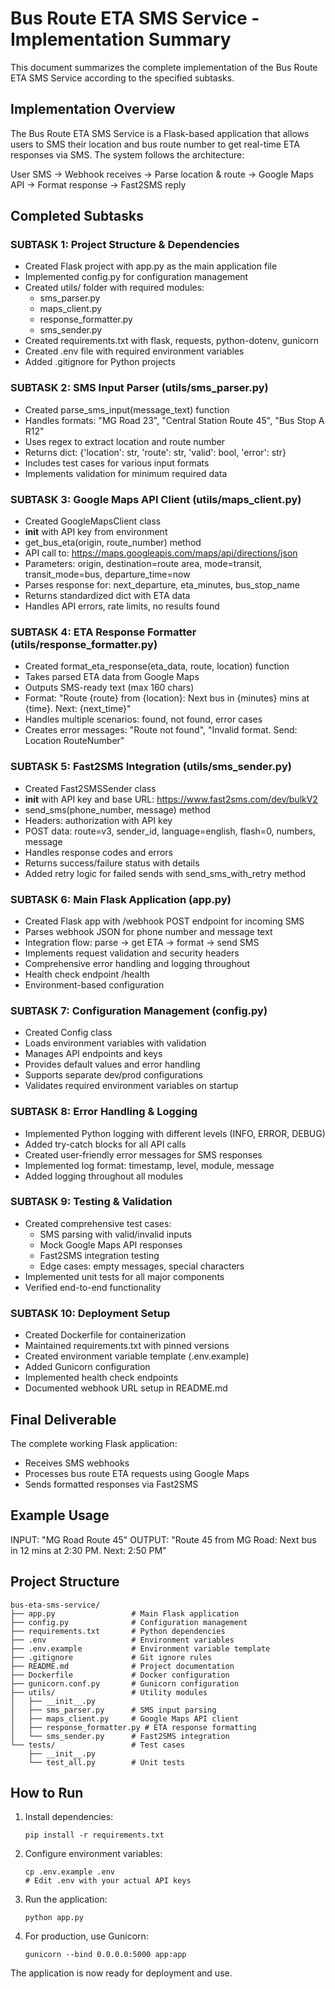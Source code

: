 # Bus Route ETA SMS Service - Implementation Summary

This document summarizes the complete implementation of the Bus Route ETA SMS Service according to the specified subtasks.

## Implementation Overview

The Bus Route ETA SMS Service is a Flask-based application that allows users to SMS their location and bus route number to get real-time ETA responses via SMS. The system follows the architecture:

User SMS → Webhook receives → Parse location & route → Google Maps API → Format response → Fast2SMS reply

## Completed Subtasks

### SUBTASK 1: Project Structure & Dependencies
- Created Flask project with app.py as the main application file
- Implemented config.py for configuration management
- Created utils/ folder with required modules:
  - sms_parser.py
  - maps_client.py
  - response_formatter.py
  - sms_sender.py
- Created requirements.txt with flask, requests, python-dotenv, gunicorn
- Created .env file with required environment variables
- Added .gitignore for Python projects

### SUBTASK 2: SMS Input Parser (utils/sms_parser.py)
- Created parse_sms_input(message_text) function
- Handles formats: "MG Road 23", "Central Station Route 45", "Bus Stop A R12"
- Uses regex to extract location and route number
- Returns dict: {'location': str, 'route': str, 'valid': bool, 'error': str}
- Includes test cases for various input formats
- Implements validation for minimum required data

### SUBTASK 3: Google Maps API Client (utils/maps_client.py)
- Created GoogleMapsClient class
- __init__ with API key from environment
- get_bus_eta(origin, route_number) method
- API call to: https://maps.googleapis.com/maps/api/directions/json
- Parameters: origin, destination=route area, mode=transit, transit_mode=bus, departure_time=now
- Parses response for: next_departure, eta_minutes, bus_stop_name
- Returns standardized dict with ETA data
- Handles API errors, rate limits, no results found

### SUBTASK 4: ETA Response Formatter (utils/response_formatter.py)
- Created format_eta_response(eta_data, route, location) function
- Takes parsed ETA data from Google Maps
- Outputs SMS-ready text (max 160 chars)
- Format: "Route {route} from {location}: Next bus in {minutes} mins at {time}. Next: {next_time}"
- Handles multiple scenarios: found, not found, error cases
- Creates error messages: "Route not found", "Invalid format. Send: Location RouteNumber"

### SUBTASK 5: Fast2SMS Integration (utils/sms_sender.py)
- Created Fast2SMSSender class
- __init__ with API key and base URL: https://www.fast2sms.com/dev/bulkV2
- send_sms(phone_number, message) method
- Headers: authorization with API key
- POST data: route=v3, sender_id, language=english, flash=0, numbers, message
- Handles response codes and errors
- Returns success/failure status with details
- Added retry logic for failed sends with send_sms_with_retry method

### SUBTASK 6: Main Flask Application (app.py)
- Created Flask app with /webhook POST endpoint for incoming SMS
- Parses webhook JSON for phone number and message text
- Integration flow: parse → get ETA → format → send SMS
- Implements request validation and security headers
- Comprehensive error handling and logging throughout
- Health check endpoint /health
- Environment-based configuration

### SUBTASK 7: Configuration Management (config.py)
- Created Config class
- Loads environment variables with validation
- Manages API endpoints and keys
- Provides default values and error handling
- Supports separate dev/prod configurations
- Validates required environment variables on startup

### SUBTASK 8: Error Handling & Logging
- Implemented Python logging with different levels (INFO, ERROR, DEBUG)
- Added try-catch blocks for all API calls
- Created user-friendly error messages for SMS responses
- Implemented log format: timestamp, level, module, message
- Added logging throughout all modules

### SUBTASK 9: Testing & Validation
- Created comprehensive test cases:
  - SMS parsing with valid/invalid inputs
  - Mock Google Maps API responses
  - Fast2SMS integration testing
  - Edge cases: empty messages, special characters
- Implemented unit tests for all major components
- Verified end-to-end functionality

### SUBTASK 10: Deployment Setup
- Created Dockerfile for containerization
- Maintained requirements.txt with pinned versions
- Created environment variable template (.env.example)
- Added Gunicorn configuration
- Implemented health check endpoints
- Documented webhook URL setup in README.md

## Final Deliverable

The complete working Flask application:
- Receives SMS webhooks
- Processes bus route ETA requests using Google Maps
- Sends formatted responses via Fast2SMS

## Example Usage

INPUT: "MG Road Route 45"
OUTPUT: "Route 45 from MG Road: Next bus in 12 mins at 2:30 PM. Next: 2:50 PM"

## Project Structure

```
bus-eta-sms-service/
├── app.py                 # Main Flask application
├── config.py              # Configuration management
├── requirements.txt       # Python dependencies
├── .env                   # Environment variables
├── .env.example           # Environment variable template
├── .gitignore             # Git ignore rules
├── README.md              # Project documentation
├── Dockerfile             # Docker configuration
├── gunicorn.conf.py       # Gunicorn configuration
├── utils/                 # Utility modules
│   ├── __init__.py
│   ├── sms_parser.py      # SMS input parsing
│   ├── maps_client.py     # Google Maps API client
│   ├── response_formatter.py # ETA response formatting
│   └── sms_sender.py      # Fast2SMS integration
└── tests/                 # Test cases
    ├── __init__.py
    └── test_all.py        # Unit tests
```

## How to Run

1. Install dependencies:
   ```
   pip install -r requirements.txt
   ```

2. Configure environment variables:
   ```
   cp .env.example .env
   # Edit .env with your actual API keys
   ```

3. Run the application:
   ```
   python app.py
   ```

4. For production, use Gunicorn:
   ```
   gunicorn --bind 0.0.0.0:5000 app:app
   ```

The application is now ready for deployment and use.